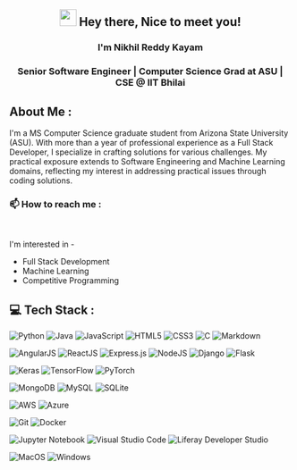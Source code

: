 <!--
### Hi there 👋 I'm Nikhil Reddy, 

a M.S. Computer Science Grad at Arizona State Univeristy. My repos are fun little projects I created and some coursework I did while in College. I am currently looking for internship opportunities for Summer 2024 in software engineering or data science! 

- 📫 How to reach me **nkayam1@asu.edu**



**Nikhil27-sudo/Nikhil27-sudo** is a ✨ _special_ ✨ repository because its `README.md` (this file) appears on your GitHub profile.

Here are some ideas to get you started:

- 🔭 I’m currently working on ...
- 🌱 I’m currently learning ...
- 👯 I’m looking to collaborate on ...
- 🤔 I’m looking for help with ...
- 💬 Ask me about ...
- 📫 How to reach me: ...
- 😄 Pronouns: ...
- ⚡ Fun fact: ...
-->



<h2 align="center"> <img src="https://media.giphy.com/media/hvRJCLFzcasrR4ia7z/giphy.gif" width="30px" height="30px"> Hey there, Nice to meet you! </br> 
</h2>

<h3 align="center"> I'm Nikhil Reddy Kayam </h3>
<h3 align="center"> Senior Software Engineer | Computer Science Grad at ASU | CSE @ IIT Bhilai </h3>


## About Me :
I'm a MS Computer Science graduate student from Arizona State University (ASU). With more than a year of professional experience as a Full Stack Developer, I specialize in crafting solutions for various challenges. My practical exposure extends to Software Engineering and Machine Learning domains, reflecting my interest in addressing practical issues through coding solutions. <br>

### 📫 How to reach me :

<p align="center">
 <a href="https://www.linkedin.com/in/nikhil-reddy-kayam-084b15169/" target="_blank"><img alt="" src="https://img.shields.io/badge/LinkedIn-%2320232a?logo=linkedin&logoColor=0A66C2&style=for-the-badge" style="vertical-align:center" /></a>
<a href="mailto:nkayam1@asu.edu" target="_blank"><img alt="" src="https://img.shields.io/badge/Gmail-%2320232a?style=for-the-badge&logo=gmail&logoColor=white" style="vertical-align:center" /></a> 
</p>
  
I'm interested in -
* Full Stack Development <br>
* Machine Learning <br>
* Competitive Programming <br>


## 💻 Tech Stack :

![Python](https://img.shields.io/badge/-Python-%2320232a?style=for-the-badge&logo=python)
![Java](https://img.shields.io/badge/-Java-%2320232a?style=for-the-badge&logo=java)
![JavaScript](https://img.shields.io/badge/-JavaScript-%2320232a?style=for-the-badge&logo=javascript)
![HTML5](https://img.shields.io/badge/-HTML5-%2320232a?style=for-the-badge&logo=html5)
![CSS3](https://img.shields.io/badge/-CSS3-%2320232a?style=for-the-badge&logo=css3)
![C](https://img.shields.io/badge/c-%2320232a?style=for-the-badge&logo=c&logoColor=white)
![Markdown](https://img.shields.io/badge/-Markdown-%2320232a?style=for-the-badge&logo=markdown)

![AngularJS](https://img.shields.io/badge/-AngularJS-%2320232a?style=for-the-badge&logo=AngularJS)
![ReactJS](https://img.shields.io/badge/-React.JS-%2320232a?style=for-the-badge&logo=react)
![Express.js](https://img.shields.io/badge/-ExpressJS-%2320232a?style=for-the-badge&logo=express)
![NodeJS](https://img.shields.io/badge/-NodeJS-%2320232a?style=for-the-badge&logo=node.js&logoColor=pink)
![Django](https://img.shields.io/badge/-Django-%2320232a?style=for-the-badge&logo=django)
![Flask](https://img.shields.io/badge/-Flask-%2320232a?style=for-the-badge&logo=flask)

![Keras](https://img.shields.io/badge/Keras-%2320232a.svg?style=for-the-badge&logo=Keras&logoColor=white)
![TensorFlow](https://img.shields.io/badge/TensorFlow-%2320232a.svg?style=for-the-badge&logo=TensorFlow&logoColor=white)
![PyTorch](https://img.shields.io/badge/-PyTorch-%2320232a?style=for-the-badge&logo=PyTorch)

![MongoDB](https://img.shields.io/badge/-MongoDB-%2320232a?style=for-the-badge&logo=mongodb)
![MySQL](https://img.shields.io/badge/-MySQL-%2320232a?style=for-the-badge&logo=mysql&logoColor=white)
![SQLite](https://img.shields.io/badge/sqlite-%2320232a.svg?style=for-the-badge&logo=sqlite&logoColor=white)

![AWS](https://img.shields.io/badge/-AWS-%2320232a?style=for-the-badge&logo=amazon-aws&logoColor=orange)
![Azure](https://img.shields.io/badge/azure-%2320232a.svg?style=for-the-badge&logo=microsoftazure&logoColor=white)

![Git](https://img.shields.io/badge/-Git-%2320232a?style=for-the-badge&logo=git)
![Docker](https://img.shields.io/badge/docker-%2320232a.svg?style=for-the-badge&logo=docker&logoColor=white)


![Jupyter Notebook](https://img.shields.io/badge/jupyter-%2320232a.svg?style=for-the-badge&logo=jupyter&logoColor=white)
![Visual Studio Code](https://img.shields.io/badge/Visual%20Studio%20Code-%2320232a.svg?style=for-the-badge&logo=visual-studio-code&logoColor=white)
![Liferay Developer Studio](https://img.shields.io/badge/Liferay_Developer_Studio-%2320232a.svg?style=for-the-badge&logo=liferay&logoColor=white)

![MacOS](https://img.shields.io/badge/MacOS-%2320232a.svg?style=for-the-badge&logo=macos&logoColor=white)
![Windows](https://img.shields.io/badge/Windows-%2320232a.svg?style=for-the-badge&logo=windows&logoColor=white)
